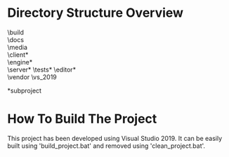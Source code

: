# Directory Structure Overview

  \build       
  \docs        
  \media         
  \client*    
  \engine*        
  \server*
  \tests*
  \editor*      
  \vendor
  \vs_2019       

*subproject


# How To Build The Project

This project has been developed using Visual Studio 2019. 
It can be easily built using 'build_project.bat' and removed using 'clean_project.bat'.